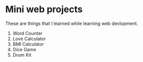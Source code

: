 # Mini web projects
These are things that I learned while learning web devlopment.
1. Word Counter 
2. Love Calculator
3. BMI Calculator
4. Dice Game
5. Drum Kit


